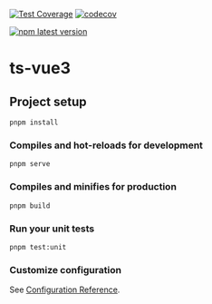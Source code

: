 [![Test Coverage](https://github.com/yanyunchangfeng/ts-vue3/actions/workflows/test.yml/badge.svg)](https://github.com/yanyunchangfeng/ts-vue3/actions/workflows/test.yml?query=branch:main) [![codecov](https://codecov.io/gh/yanyunchangfeng/ts-vue3/branch/main/graph/badge.svg)](https://codecov.io/gh/yanyunchangfeng/ts-vue3)

[![npm latest version](https://img.shields.io/npm/v/ts-vue3/latest.svg)](https://www.npmjs.com/package/ts-vue3)

# ts-vue3

## Project setup

```
pnpm install
```

### Compiles and hot-reloads for development

```
pnpm serve
```

### Compiles and minifies for production

```
pnpm build
```

### Run your unit tests

```
pnpm test:unit
```

### Customize configuration

See [Configuration Reference](https://cli.vuejs.org/config/).
